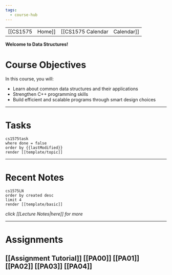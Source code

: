 ```yaml
---
tags:
  - course-hub
---
```


|  |  |  |  |
|----------|----------|----------|----------|
| [[CS1575|Home]] | [[CS1575 Calendar|Calendar]] | [[CS1575 Syllabus|Syllabus]] | [[Lecture Notes]] |

**Welcome to Data Structures!**

# Course Objectives

In this course, you will:
* Learn about common data structures and their applications
* Strengthen C++ programming skills
* Build efficient and scalable programs through smart design choices

---
# Tasks

```query
cs1575task
where done = false
order by {{lastModified}}
render [[template/topic]]
```

---
# Recent Notes

```query
cs1575LN
order by created desc
limit 4
render [[template/basic]]
```
_click [[Lecture Notes|here]] for more_

---
# Assignments

  [[Assignment Tutorial]]
  [[PA00]]
  [[PA01]]
  [[PA02]]
  [[PA03]]
  [[PA04]]
---

